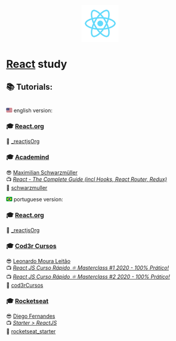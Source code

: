 <div align="center">
<img height="100" src="https://raw.githubusercontent.com/github/explore/80688e429a7d4ef2fca1e82350fe8e3517d3494d/topics/react/react.png" alt="react"/>
</div>

# **[React](https://reactjs.org/) study**

## :books: Tutorials:  
<br>

<div>
  <img 
    src="./readme/usa.png"
    width="16px">
    english version:
  </img>
</div>

### :mortar_board: **[React.org](https://reactjs.org/)**  
:file_folder: [_reactjsOrg](./_reactjsOrg)  

### :mortar_board: **[Academind](https://academind.com/)**  
:sunglasses: [Maximilian Schwarzmüller](https://github.com/maxschwarzmueller)  
:tv: _[React - The Complete Guide (incl Hooks, React Router, Redux)](https://pro.academind.com/p/react-the-complete-guide-incl-hooks-react-router-redux)_  
:file_folder: [schwarzmuller](./schwarzmuller)  

<div>
  <img 
    src="./readme/brasil.png"
    width="16px">
    portuguese version:
  </img>
</div>

### :mortar_board: **[React.org](https://pt-br.reactjs.org/)**  
:file_folder: [_reactjsOrg](./_reactjsOrg)  

### :mortar_board: **[Cod3r Cursos](https://www.cod3r.com.br)**  
:sunglasses: [Leonardo Moura Leitão](https://github.com/leonardomleitao)  
:tv: _[React JS Curso Rápido ⚛️ Masterclass #1 2020 - 100% Prático!](https://www.youtube.com/watch?v=XQxitgyZ_S4)_  
:tv: _[React JS Curso Rápido ⚛️ Masterclass #2 2020 - 100% Prático!](https://www.youtube.com/watch?v=GJ8Vm-h0V8I)_  
:file_folder: [cod3rCursos](./cod3rCursos)  

### :mortar_board: **[Rocketseat](https://rocketseat.com.br/)**  
:sunglasses: [Diego Fernandes](https://github.com/diego3g)  
:tv: _[Starter > ReactJS](https://app.rocketseat.com.br/node/curso-react-js)_  
:file_folder: [rocketseat_starter](./rocketseat_starter)  